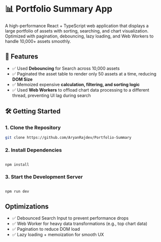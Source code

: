 # 📊 Portfolio Summary App

A high-performance React + TypeScript web application that displays a large portfolio of assets with sorting, searching, and chart visualization. Optimized with pagination, debouncing, lazy loading, and Web Workers to handle 10,000+ assets smoothly.


## 🚀 Features

- ✅ Used **Debouncing** for Search across 10,000 assets  
- ✅ Paginated the asset table to render only 50 assets at a time, reducing **DOM Size**
- ✅ Memoized expensive **calculation, filtering, and sorting logic**
- ✅ Used **Web Workers** to offload chart data processing to a different thread, preventing UI lag during search


## 🛠️ Getting Started

### 1. Clone the Repository

``` bash
git clone https://github.com/AryanRajdev/Portfolio-Summary

```

### 2. Install Dependencies

``` bash

npm install

```
### 3. Start the Development Server

``` bash

npm run dev

```


## Optimizations

- ✅ Debounced Search Input to prevent performance drops
- ✅ Web Worker for heavy data transformations (e.g., top chart data)
- ✅ Pagination to reduce DOM load
- ✅ Lazy loading + memoization for smooth UX

